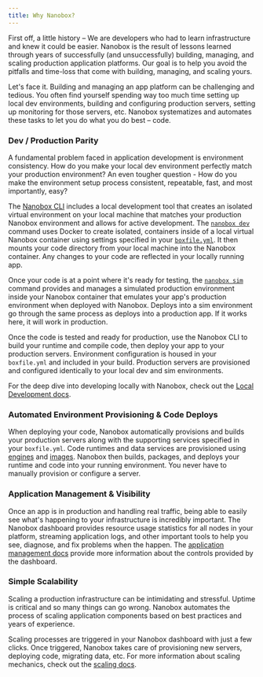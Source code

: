 ```yaml
---
title: Why Nanobox?
---
```


First off, a little history – We are developers who had to learn infrastructure and knew it could be easier. Nanobox is the result of lessons learned through years of successfully (and unsuccessfully) building, managing, and scaling production application platforms. Our goal is to help you avoid the pitfalls and time-loss that come with building, managing, and scaling yours.

Let's face it. Building and managing an app platform can be challenging and tedious. You often find yourself spending way too much time setting up local dev environments, building and configuring production servers, setting up monitoring for those servers, etc. Nanobox systematizes and automates these tasks to let you do what you do best – code.

### Dev / Production Parity
A fundamental problem faced in application development is environment consistency. How do you make your local dev environment perfectly match your production environment? An even tougher question - How do you make the environment setup process consistent, repeatable, fast, and most importantly, easy?

The [Nanobox CLI](/cli/) includes a local development tool that creates an isolated virtual environment on your local machine that  matches your production Nanobox environment and allows for active development. The [`nanobox dev`](/cli/dev/) command uses Docker to create isolated, containers inside of a local virtual Nanobox container using settings specified in your [`boxfile.yml`](/app-config/boxfile/). It then mounts your code directory from your local machine into the Nanobox container. Any changes to your code are reflected in your locally running app.

Once your code is at a point where it's ready for testing, the [`nanobox sim`](/cli/sim/) command provides and manages a simulated production environment inside your Nanobox container that emulates your app's production environment when deployed with Nanobox. Deploys into a sim environment go through the same process as deploys into a production app. If it works here, it will work in production.

Once the code is tested and ready for production, use the Nanobox CLI to build your runtime and compile code, then deploy your app to your production servers. Environment configuration is housed in your `boxfile.yml` and included in your build. Production servers are provisioned and configured identically to your local dev and sim environments.

For the deep dive into developing locally with Nanobox, check out the [Local Development docs](/local-dev/).

### Automated Environment Provisioning & Code Deploys
When deploying your code, Nanobox automatically provisions and builds your production servers along with the supporting services specified in your `boxfile.yml`. Code runtimes and data services are provisioned using [engines](/engines/) and [images](/engines/). Nanobox then builds, packages, and deploys your runtime and code into your running environment. You never have to manually provision or configure a server.

### Application Management & Visibility
Once an app is in production and handling real traffic, being able to easily see what's happening to your infrastructure is incredibly important. The Nanobox dashboard provides resource usage statistics for all nodes in your platform, streaming application logs, and other important tools to help you see, diagnose, and fix problems when the happen. The [application management docs](/app-management/) provide more information about the controls provided by the dashboard.

### Simple Scalability
Scaling a production infrastructure can be intimidating and stressful. Uptime is critical and so many things can go wrong. Nanobox automates the process of scaling application components based on best practices and years of experience.

Scaling processes are triggered in your Nanobox dashboard with just a few clicks. Once triggered, Nanobox takes care of provisioning new servers, deploying code, migrating data, etc. For more information about scaling mechanics, check out the [scaling docs](/scaling/).
